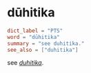 # dūhitika

``` toml
dict_label = "PTS"
word = "dūhitika"
summary = "see duhitika."
see_also = ["duhitika"]
```

see *[duhitika](duhitika.md)*.

